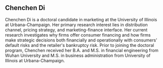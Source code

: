 ## Chenchen Di

Chenchen Di is a doctoral candidate in marketing at the University of Illinois at Urbana-Champaign. Her primary research interest lies in distribution channel, pricing strategy, and marketing-finance interface. Her current research investigates why firms offer consumer financing and how firms make strategic decisions both financially and operationally with consumers' default risks and the retailer's bankruptcy risk. Prior to joining the doctoral program, Chenchen received her B.A. and M.S. in financial engineering from Wuhan University and M.S. in business administration from University of Illinois at Urbana-Champaign.

